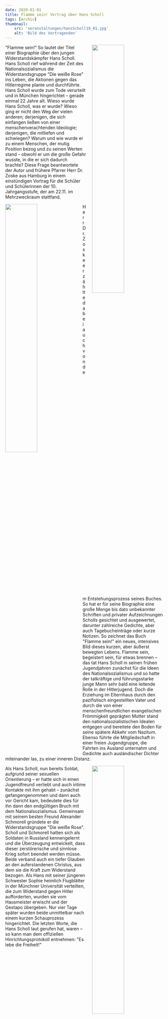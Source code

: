 ```yaml
---
date: 2020-01-01
title: Flamme sein! Vortrag über Hans Scholl
tags: [Archiv]
thumbnail: 
    src: 'veranstaltungen/hansScholl19_01.jpg'
    alt: 'Bild des Vortragenden' 
---
```

<img src = "/images/veranstaltungen/hansScholl19_01.jpg" style ="float:right;width: 45%; margin-left:20px">

"Flamme sein!" So lautet der Titel einer Biographie über den jungen Widerstandskämpfer Hans Scholl. Hans Scholl rief während der Zeit des Nationalsozialismus die Widerstandsgruppe "Die weiße Rose" ins Leben, die Aktionen gegen das Hitlerregime plante und durchführte. Hans Scholl  wurde zum Tode verurteilt und in München hingerichtet – gerade einmal 22 Jahre alt. 
Wieso wurde Hans Scholl, was er wurde? Wieso ging er nicht den Weg der vielen anderen; derjenigen, die sich einfangen ließen von einer menschenverachtenden Ideologie; derjenigen, die mitliefen und schwiegen? Warum und wie wurde er zu einem Menschen, der mutig Position bezog und zu seinen Werten stand – obwohl er um die große Gefahr wusste, in die er sich dadurch brachte?
Diese Frage beantwortete der Autor und frühere Pfarrer Herr Dr. Zoske aus Hamburg in einem einstündigen Vortrag für die Schüler und Schülerinnen der 10. Jahrgangsstufe, der am 22.11. im Mehrzweckraum stattfand. 

<img src = "/images/veranstaltungen/hansScholl19_02.jpg" style ="float:left;width: 45%; margin-right:20px">

Herr Dr. Zoske erzählte dabei auch von dem Entstehungsprozess seines Buches. So hat er für seine Biographie eine große Menge bis dato unbekannter Schriften und privater Aufzeichnungen Scholls gesichtet und ausgewertet, darunter zahlreiche Gedichte, aber auch Tagebucheinträge oder kurze Notizen. So zeichnet das Buch "Flamme sein!" ein neues, intensives Bild dieses kurzen, aber äußerst bewegten Lebens.
Flamme sein, begeistert sein, für etwas brennen – das tat Hans Scholl in seinen frühen Jugendjahren zunächst für die Ideen des Nationalsozialismus und so hatte der tatkräftige und führungsstarke junge Mann sehr bald eine leitende Rolle in der Hitlerjugend.
Doch die Erziehung im Elternhaus durch den pazifistisch eingestellten Vater und durch die von einer menschenfreundlichen evangelischen Frömmigkeit geprägten Mutter stand den nationalsozialistischen Idealen entgegen und bereitete den Boden für seine spätere Abkehr vom Nazitum. Ebenso führte die Mitgliedschaft in einer freien Jugendgruppe, die Fahrten ins Ausland unternahm und Gedichte auch ausländischer Dichter miteinander las, zu einer inneren Distanz.

<img src = "/images/veranstaltungen/hansScholl19_03.jpg" style ="float:right;width: 45%; margin-left:20px">

Als Hans Scholl, nun bereits Soldat, aufgrund seiner sexuellen Orientierung – er hatte sich in einen Jugendfreund verliebt und auch intime Kontakte mit ihm gehabt – zunächst gefangengenommen und dann auch vor Gericht kam, bedeutete dies für ihn dann den endgültigen Bruch mit dem Nationalsozialismus. Gemeinsam mit seinem besten Freund Alexander Schmorell gründete er die Widerstandsgruppe "Die weiße Rose". Scholl und Schmorell hatten sich als Soldaten in Russland kennengelernt und die Überzeugung entwickelt, dass dieser zerstörerische und sinnlose Krieg sofort beendet werden müsse. Beide verband auch ein tiefer Glauben an den auferstandenen Christus, aus dem sie die Kraft zum Widerstand bezogen. Als Hans mit seiner jüngeren Schwester Sophie heimlich Flugblätter in der Münchner Universität verteilten, die zum Widerstand gegen Hitler aufforderten, wurden sie vom Hausmeister erwischt und der Gestapo übergeben. Nur vier Tage später wurden beide unmittelbar nach einem kurzen Schauprozess hingerichtet. Die letzten Worte, die Hans Scholl laut gerufen hat, waren – so kann man dem offiziellen Hinrichtungsprotokoll entnehmen: "Es lebe die Freiheit!"

